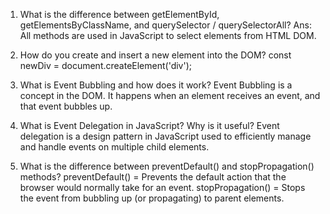 1. What is the difference between getElementById, getElementsByClassName, and querySelector / querySelectorAll?
 Ans: All methods are used in JavaScript to select elements from HTML DOM.

2. How do you create and insert a new element into the DOM?
    const newDiv = document.createElement('div');

3. What is Event Bubbling and how does it work?
 Event Bubbling is a concept in the DOM. It happens when an element receives an event, and that event bubbles up.

4. What is Event Delegation in JavaScript? Why is it useful?
Event delegation is a design pattern in JavaScript used to efficiently manage and handle events on multiple child elements.

5. What is the difference between preventDefault() and stopPropagation() methods?
preventDefault() = Prevents the default action that the browser would normally take for an event.
stopPropagation() = Stops the event from bubbling up (or propagating) to parent elements.